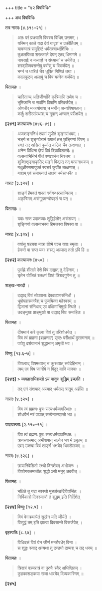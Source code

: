 +++
title = "४२ विषविधिः"

+++
अथ विषविधिः

तत्र नारदः [४.३१८–२१] ।

> अतः परं प्रव्क्ष्यामि विषस्य विधिम् उत्तमम् ।  
> यस्मिन् काले यदा देयं यादृशं च प्रकीर्तितम् ॥  
> यावन्मात्रं समुद्दिष्टं धर्मतत्त्वार्थ्दर्शिभिः ।  
> तुअलयित्वा शरत्काले देयम् एतद् धिमागमे ॥  
> नापराह्णे न मध्याह्ने न संध्यायां च धर्मवित् ।  
> शरद्ग्रीष्मवसन्तेषु वर्षासु च विवर्जयेत् ॥  
> भग्नं च धारितं चैव धूपितं मिश्रितं तथा ।  
> कालकूटम् अलाबुं च विषं यत्नेन वर्जयेत् ॥

पितामहः ।

> चारितान्य् अतिजीर्णानि कृत्रिमाणि तथैव च ।  
> भूमिजानि च सर्वाणि विषाणि परिवर्जयेत् ॥  
> ओषधीर् मन्त्रयोगांश् च मणीन् अन्यविषापहान् ।  
> कर्तुः शरीरसंस्थांश् च गूढान् अन्यान् परीक्षयेत् ॥

**[२४१]** कात्यायनः [४४६–४९] ।

> अजशङ्गनिभं श्यामं सुपीतं शृङ्गसंभवम् ।  
> भङ्गे च शृङ्गवेराभं ख्यातं तच् छृङ्गिणां विषम् ॥  
> रक्तं तद् असितं कुर्यात् कठिनं चैव तत्क्षणात् ।  
> अनेन विधिना ज्ञेयं विषं दिव्यविशारदैः ॥  
> वत्सनाभिनिभं पीतं वर्णज्ञानेन निश्चयः ।  
> शुक्तिशृङ्गाकृतिर् भङ्गे विद्यात् तद् वत्सनाभकम् ॥  
> मधुक्षीरसमायुक्तं स्वच्छं कुर्वीत तत्क्षणात् ।  
> बाह्यम् एवं समाख्यातं लक्षणं धर्मसाधकैः ॥

नारदः [३.३२२] ।

> शार्ङ्गं हैमवतं शस्तं वर्णगन्धरसान्वितम् ।  
> अकृत्रिमम् असंगूढमन्त्रोपहतं च यत् ॥

पितामहः ।

> यवाः सप्त प्रदातव्याः शुद्धिहेतोर् असंशयम् ।  
> शृङ्गिणो वत्सनाभस्य हिमजस्य विषस्य वा ॥

नारदः [४.३२४] ।

> वर्षासु षड्यवा मात्रा ग्रीष्मे पञ्च यवाः स्मृताः ।  
> हेमन्ते वा सप्त यवाः शरद्य् अल्पास् ततो ऽपि हि ॥

**[२४२]** कात्यायनः [४५०] ।

> पूर्वाह्णे शीतले देशे विषं दद्यात् तु देहिनाम् ।  
> घृतेन योजितं श्लक्ष्णं पिष्टं त्रिंशद्गुणेन तु ॥

शङ्ख-नारदौ ।

> दद्याद् विषं सोपवासः देवब्राह्मणसंनिधौ ।  
> धूपोपहारमन्त्रैश् च पूजयित्वा महेश्वरम् ॥  
> द्विजानां संनिधाव् एव दक्षिणाभिमुखे स्थिते ।  
> उदङ्मुखः प्राङ्मुखो वा दद्याद् विप्रः समाहितः ॥

पितामहः ।

> दीयमानं करे कृत्वा विषं तु परिशोधयेत् ।  
> विष त्वं ब्राहणा [ब्रह्मणा?] सृष्टः परीक्षार्थं दुरात्मनाम् ॥  
> पापेषु दर्शयामानं शुद्धानाम् अमृती भव ।

विष्णुः [१३.६–७] ।

> विषत्वाद् विषमत्वाच् च क्रूरत्वात् सर्वदेहिनाम् ।  
> त्वम् एव विष जानीषे न विदुर् यानि मानवाः ॥

**[२४३]** > व्यवहाराभिशव्तो ऽयं मानुषः शुद्धिम् इच्छति ।  
> तद् एनं संशयाद् अस्माद् धर्मतस् त्रातुम् अर्हसि ॥

नारदः [४.३२५] ।

> विष त्वं ब्रह्मणः पुत्रः सत्यधर्मव्यवस्थितः ।  
> शोधयैनं नरं पापात् सत्येनास्याम्र्तो भव ॥

याज्ञवल्क्यः [२.११०–११] ।

> विष त्वं ब्रह्मणः पुत्रः सत्यधर्मव्यवस्थितः ।  
> त्रायस्वास्माद् अभीशपात् सत्येन भव मे ऽमृतम् ॥  
> एवम् उक्त्वा विषं शार्ङ्गं भक्षयेद् धिमशैलजम् ॥

नारदः [४.३२६] ।

> छायानिवेशितो रक्ष्यो दिनशेषम् अभोजनः ।  
> विषवेगक्लमातीतः शुद्धो ऽसौ मनुर् अब्रवीत् ।

पितामहः ।

> भक्षिते तु यदा स्वस्थो मूर्च्छाच्छर्दिविवर्जितः ।  
> निर्विकारो दिनस्यान्ते तं शुद्धम् इति निर्दिशेत् 

**[२४४]** विष्णुः [१२.५] ।

> विषं वेगक्रमापेतं सुखेन यदि जीर्यते ।  
> विसुद्धं तम् इति ज्ञात्वा दिवसान्ते विसर्जयेत् ।

बृहस्पतिः [८.६४] ।

> विधिदत्तं विषं येन जीर्णं मन्त्रौषधैर् विना ।  
> स शुद्धः स्याद् अन्यथा तु दण्ड्यो दाप्यश् च तद् धनम् ॥

पितामहः ।

> त्रिरात्रं पञ्चरात्रं वा पुरुषैः स्वैर् अधिष्ठितम् ।  
> कुहकाशङ्कया राजा धारयेद् दिव्यकारिणम् ॥

**[२४५]**
